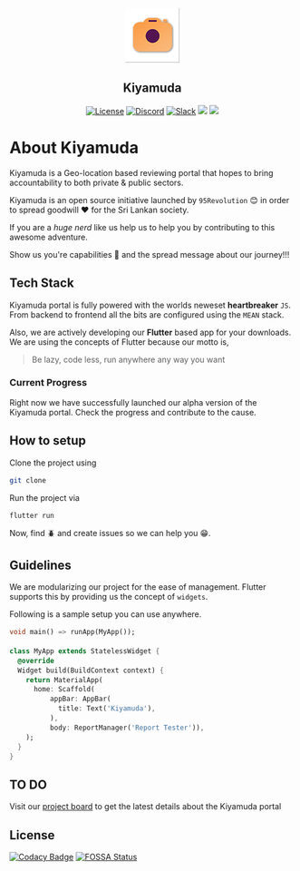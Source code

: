 <p align="center">
<img src="https://github.com/95Revolution/Kiyamuda-pwa/blob/master/public/src/images/icons/app-icon-96x96.png" alt="Kiyamuda">
</p>
<h2 align="center">Kiyamuda</h2>

<p align="center">
<a href="https://github.com/95Revolution/Kiyamuda-pwa/blob/master/LICENSE"><img src="https://poser.pugx.org/laravel/framework/license.svg" alt="License"></a>
<a href="https://discord.gg/p9gHBZj"><img src="https://img.shields.io/badge/chat-on%20discord-7289da.svg" alt="Discord"></a>
<a href="https://join.slack.com/t/95revolution/shared_invite/enQtNDI0NDAxODg3NzgzLTdkMTZmMDM3N2E3MThlZTQwY2EzMjAzMWZjOTYwZGY2MjcyMzE4YmFiMzkzOTk1Yjg4MjI4ZWM1ZTc0NDI1ZWY"><img src="https://img.shields.io/badge/chat-on%20slack-7289da.svg" alt="Slack"></a>
<a href="https://app.fossa.io/projects/git%2Bgithub.com%2F95Revolution%2FKiyamuda-flutter?ref=badge_shield" alt="FOSSA Status"><img src="https://app.fossa.io/api/projects/git%2Bgithub.com%2F95Revolution%2FKiyamuda-flutter.svg?type=shield"/></a>
<a href="https://api.codacy.com/project/badge/Grade/723b0fbe52c1418a8c9d24cbd0cfca64"><img src="https://app.codacy.com/app/DevDHera/Kiyamuda-flutter?utm_source=github.com&utm_medium=referral&utm_content=95Revolution/Kiyamuda-flutter&utm_campaign=Badge_Grade_Dashboard"/></a>
</p>

# About Kiyamuda

Kiyamuda is a Geo-location based reviewing portal that hopes to bring accountability to both private & public sectors.

Kiyamuda is an open source initiative launched by `95Revolution` :blush: in order to spread goodwill :heart: for the Sri Lankan society.

If you are a _huge nerd_ like us help us to help you by contributing to this awesome adventure.

Show us you're capabilities :muscle: and the spread message about our journey!!!

## Tech Stack

Kiyamuda portal is fully powered with the worlds neweset **heartbreaker** `JS`. From backend to frontend all the bits are configured using the `MEAN` stack.

Also, we are actively developing our **Flutter** based app for your downloads. We are using the concepts of Flutter because our motto is,

> Be lazy, code less, run anywhere any way you want

### Current Progress

Right now we have successfully launched our alpha version of the Kiyamuda portal. Check the progress and contribute to the cause.

## How to setup

Clone the project using

```sh
git clone
```

Run the project via

```sh
flutter run
```
Now, find :beetle: and create issues so we can help you :grin:.

## Guidelines

We are modularizing our project for the ease of management. Flutter supports this by providing us the concept of `widgets`.

Following is a sample setup you can use anywhere.

```dart
void main() => runApp(MyApp());

class MyApp extends StatelessWidget {
  @override
  Widget build(BuildContext context) {
    return MaterialApp(
      home: Scaffold(
          appBar: AppBar(
            title: Text('Kiyamuda'),
          ),
          body: ReportManager('Report Tester')),
    );
  }
}
```

## TO DO

Visit our [project board](https://github.com/95Revolution/Kiyamuda-pwa/projects/1) to get the latest details about the Kiyamuda portal

## License
[![Codacy Badge](https://api.codacy.com/project/badge/Grade/723b0fbe52c1418a8c9d24cbd0cfca64)](https://app.codacy.com/app/DevDHera/Kiyamuda-flutter?utm_source=github.com&utm_medium=referral&utm_content=95Revolution/Kiyamuda-flutter&utm_campaign=Badge_Grade_Dashboard)
[![FOSSA Status](https://app.fossa.io/api/projects/git%2Bgithub.com%2F95Revolution%2FKiyamuda-flutter.svg?type=large)](https://app.fossa.io/projects/git%2Bgithub.com%2F95Revolution%2FKiyamuda-flutter?ref=badge_large)
